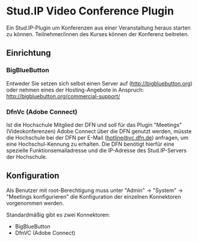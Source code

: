 Stud.IP Video Conference Plugin
===============================

Ein Stud.IP-Plugin um Konferenzen aus einer Veranstaltung heraus starten zu können.
Teilnehmer/innen des Kurses können der Konferenz beitreten.

Einrichtung
-----------

### BigBlueButton

Entweder Sie setzen sich selbst einen Server auf (http://bigbluebutton.org) oder nehmen eines der Hosting-Angebote in Anspruch:
http://bigbluebutton.org/commercial-support/

### DfnVc (Adobe Connect)

Ist die Hochschule Mitglied der DFN und soll für das Plugin "Meetings" (Videokonferenzen)
Adobe Connect über die DFN genutzt werden, müsste die Hochschule bei der DFN
per E-Mail (hotline@vc.dfn.de) anfragen, um eine Hochschul-Kennung zu erhalten.
Die DFN benötigt hierfür eine spezielle Funktionsemailadresse und die IP-Adresse
des Stud.IP-Servers der Hochschule.

Konfiguration
-------------

Als Benutzer mit root-Berechtigung muss unter "Admin" -> "System" -> "Meetings konfigurieren"
die Konfiguration der einzelnen Konnektoren vorgenommen werden.

Standardmäßig gibt es zwei Konnektoren:
* BigBlueButton
* DfnVC (Adobe Connect)
